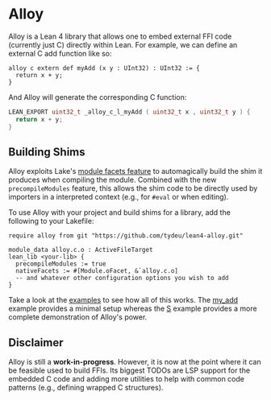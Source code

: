 # Alloy

Alloy is a Lean 4 library that allows one to embed external FFI code (currently just C) directly within Lean. For example, we can define an external C add function like so:

```lean
alloy c extern def myAdd (x y : UInt32) : UInt32 := {
  return x + y;
}
```

And Alloy will generate the corresponding C function:

```c
LEAN_EXPORT uint32_t _alloy_c_l_myAdd ( uint32_t x , uint32_t y ) {
  return x + y;
}
```

## Building Shims

Alloy exploits Lake's [module facets feature](https://github.com/leanprover/lake/tree/v4.0.0#defining-new-facets) to automagically build the shim it produces when compiling the module. Combined with the new `precompileModules` feature, this allows the shim code to be directly used by importers in a interpreted context (e.g., for `#eval` or when editing).

To use Alloy with your project and build shims for a library, add the following to your Lakefile:

```lean
require alloy from git "https://github.com/tydeu/lean4-alloy.git"

module_data alloy.c.o : ActiveFileTarget
lean_lib <your-lib> {
  precompileModules := true
  nativeFacets := #[Module.oFacet, &`alloy.c.o]
  -- and whatever other configuration options you wish to add
}
```

Take a look at the [examples](examples) to see how all of this works. The [my_add](examples/my_add) example provides a minimal setup whereas the [S](examples/S) example provides a more complete demonstration of Alloy's power.

## Disclaimer

Alloy is still a **work-in-progress**. However, it is now at the point where it can be feasible used to build FFIs. Its biggest TODOs are LSP support for the embedded C code and adding more utilities to help with common code patterns (e.g., defining wrapped C structures).
